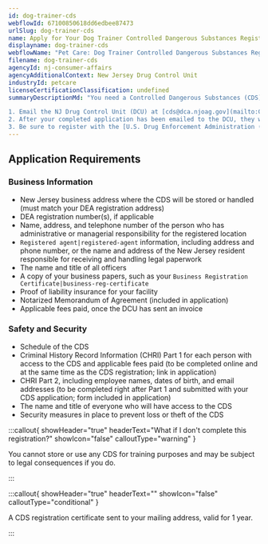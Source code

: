 ```yaml
---
id: dog-trainer-cds
webflowId: 67100850618dd6edbee87473
urlSlug: dog-trainer-cds
name: Apply for Your Dog Trainer Controlled Dangerous Substances Registration
displayname: dog-trainer-cds
webflowName: "Pet Care: Dog Trainer Controlled Dangerous Substances Registration"
filename: dog-trainer-cds
agencyId: nj-consumer-affairs
agencyAdditionalContext: New Jersey Drug Control Unit
industryId: petcare
licenseCertificationClassification: undefined
summaryDescriptionMd: "You need a Controlled Dangerous Substances (CDS) registration if you use CDS to train dogs in narcotics detection. Follow these steps to apply:

1. Email the NJ Drug Control Unit (DCU) at [cds@dca.njoag.gov](mailto:CDS@dca.njoag.gov) to request the Dog Trainer CDS Registration application.
2. After your completed application has been emailed to the DCU, they will email you an invoice to pay the fee online.
3. Be sure to register with the [U.S. Drug Enforcement Administration (DEA)](https://www.deadiversion.usdoj.gov/online_forms_apps.html) to validate your CDS registration. Email a copy of your DEA registration to the DCU within 60 days."
---
```


## Application Requirements

### Business Information

- New Jersey business address where the CDS will be stored or handled (must match your DEA registration address)
- DEA registration number(s), if applicable
- Name, address, and telephone number of the person who has administrative or managerial responsibility for the registered location
- `Registered agent|registered-agent` information, including address and phone number, or the name and address of the New Jersey resident responsible for receiving and handling legal paperwork
- The name and title of all officers
- A copy of your business papers, such as your `Business Registration Certificate|business-reg-certificate`
- Proof of liability insurance for your facility
- Notarized Memorandum of Agreement (included in application)
- Applicable fees paid, once the DCU has sent an invoice

### Safety and Security

- Schedule of the CDS
- Criminal History Record Information (CHRI) Part 1 for each person with access to the CDS and applicable fees paid (to be completed online and at the same time as the CDS registration; link in application)
- CHRI Part 2, including employee names, dates of birth, and email addresses (to be completed right after Part 1 and submitted with your CDS application; form included in application)
- The name and title of everyone who will have access to the CDS
- Security measures in place to prevent loss or theft of the CDS

:::callout{ showHeader="true" headerText="What if I don't complete this registration?" showIcon="false" calloutType="warning" }

You cannot store or use any CDS for training purposes and may be subject to legal consequences if you do.

:::

:::callout{ showHeader="true" headerText="" showIcon="false" calloutType="conditional" }

A CDS registration certificate sent to your mailing address, valid for 1 year.

:::
